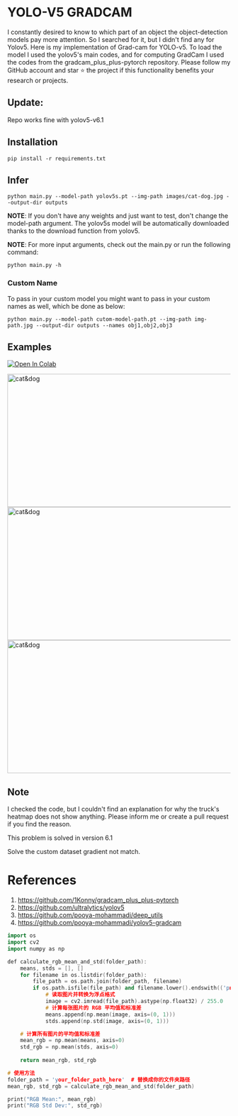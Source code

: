 # YOLO-V5 GRADCAM

I constantly desired to know to which part of an object the object-detection models pay more attention. So I searched for it, but I didn't find any for Yolov5.
Here is my implementation of Grad-cam for YOLO-v5. To load the model I used the yolov5's main codes, and for computing GradCam I used the codes from the gradcam_plus_plus-pytorch repository.
Please follow my GitHub account and star ⭐ the project if this functionality benefits your research or projects.

## Update:
Repo works fine with yolov5-v6.1


## Installation
`pip install -r requirements.txt`

## Infer
`python main.py --model-path yolov5s.pt --img-path images/cat-dog.jpg --output-dir outputs`

**NOTE**: If you don't have any weights and just want to test, don't change the model-path argument. The yolov5s model will be automatically downloaded thanks to the download function from yolov5. 

**NOTE**: For more input arguments, check out the main.py or run the following command:

```python main.py -h```

### Custom Name
To pass in your custom model you might want to pass in your custom names as well, which be done as below:
```
python main.py --model-path cutom-model-path.pt --img-path img-path.jpg --output-dir outputs --names obj1,obj2,obj3 
```
## Examples
[![Open In Colab](https://colab.research.google.com/assets/colab-badge.svg)](https://colab.research.google.com/github/pooya-mohammadi/yolov5-gradcam/blob/master/main.ipynb)

<img src="https://raw.githubusercontent.com/pooya-mohammadi/yolov5-gradcam/master/outputs/eagle-res.jpg" alt="cat&dog" height="300" width="1200">
<img src="https://raw.githubusercontent.com/pooya-mohammadi/yolov5-gradcam/master/outputs/cat-dog-res.jpg" alt="cat&dog" height="300" width="1200">
<img src="https://raw.githubusercontent.com/pooya-mohammadi/yolov5-gradcam/master/outputs/dog-res.jpg" alt="cat&dog" height="300" width="1200">

## Note
I checked the code, but I couldn't find an explanation for why the truck's heatmap does not show anything. Please inform me or create a pull request if you find the reason.

This problem is solved in version 6.1

Solve the custom dataset gradient not match.

# References
1. https://github.com/1Konny/gradcam_plus_plus-pytorch
2. https://github.com/ultralytics/yolov5
3. https://github.com/pooya-mohammadi/deep_utils
4. https://github.com/pooya-mohammadi/yolov5-gradcam




```cpp
import os
import cv2
import numpy as np

def calculate_rgb_mean_and_std(folder_path):
    means, stds = [], []
    for filename in os.listdir(folder_path):
        file_path = os.path.join(folder_path, filename)
        if os.path.isfile(file_path) and filename.lower().endswith(('png', 'jpg', 'jpeg', 'bmp', 'tiff')):
            # 读取图片并转换为浮点格式
            image = cv2.imread(file_path).astype(np.float32) / 255.0
            # 计算每张图片的 RGB 平均值和标准差
            means.append(np.mean(image, axis=(0, 1)))
            stds.append(np.std(image, axis=(0, 1)))

    # 计算所有图片的平均值和标准差
    mean_rgb = np.mean(means, axis=0)
    std_rgb = np.mean(stds, axis=0)
    
    return mean_rgb, std_rgb

# 使用方法
folder_path = 'your_folder_path_here'  # 替换成你的文件夹路径
mean_rgb, std_rgb = calculate_rgb_mean_and_std(folder_path)

print("RGB Mean:", mean_rgb)
print("RGB Std Dev:", std_rgb)